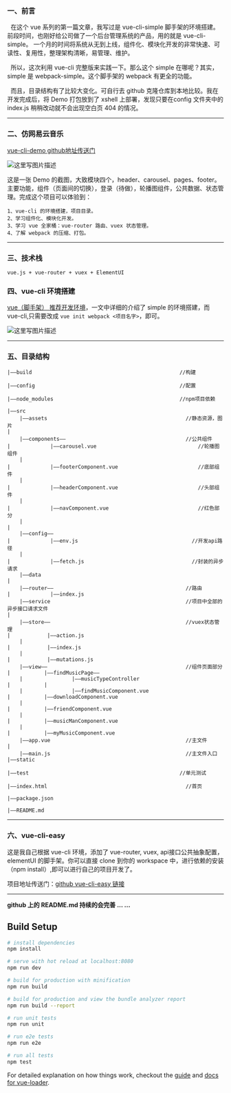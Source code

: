 <h3>一、前言</h3>

&nbsp;&nbsp;在这个 vue 系列的第一篇文章，我写过是 vue-cli-simple 脚手架的环境搭建。前段时间，也刚好给公司做了一个后台管理系统的产品，用的就是 vue-cli-simple。 一个月的时间将系统从无到上线，组件化、模块化开发的非常快速、可读性、复用性，整理架构清晰，易管理、维护。

&nbsp;&nbsp;所以，这次利用 vue-cli 完整版来实践一下。那么这个 simple 在哪呢？其实，simple 是 webpack-simple。这个脚手架的 webpack 有更全的功能。

&nbsp;&nbsp;而且，目录结构有了比较大变化。可自行去 github 克隆仓库到本地比较。我在开发完成后，将 Demo 打包放到了 xshell 上部署，发现只要在config 文件夹中的 index.js 稍稍改动就不会出现空白页 404 的情况。
<hr/><h3>二、仿网易云音乐</h3>

[vue-cli-demo github地址传送门](https://github.com/AllenChinese/vue-cli-demo)

![这里写图片描述](http://img.blog.csdn.net/20170907225318131?watermark/2/text/aHR0cDovL2Jsb2cuY3Nkbi5uZXQvRE9DQUxMRU4=/font/5a6L5L2T/fontsize/400/fill/I0JBQkFCMA==/dissolve/70/gravity/SouthEast)

这是一张 Demo 的截图，大致模块四个，header、carousel、pages、footer。主要功能，组件（页面间的切换），登录（待做），轮播图组件，公共数据、状态管理。完成这个项目可以体验到：

	1、vue-cli 的环境搭建，项目目录。
	2、学习组件化、模块化开发。
	3、学习 vue 全家桶：vue-router 路由、vuex 状态管理。
	4、了解 webpack 的压缩、打包。
<hr/><h3>三、技术栈</h3>

	vue.js + vue-router + vuex + ElementUI

<h3>四、vue-cli 环境搭建</h3>

[vue（脚手架） 推荐开发环境](http://blog.csdn.net/docallen/article/details/68490256)，一文中详细的介绍了 simple 的环境搭建，而 vue-cli,只需要改成 `vue init webpack <项目名字>`，即可。

![这里写图片描述](http://img.blog.csdn.net/20170907232857591?watermark/2/text/aHR0cDovL2Jsb2cuY3Nkbi5uZXQvRE9DQUxMRU4=/font/5a6L5L2T/fontsize/400/fill/I0JBQkFCMA==/dissolve/70/gravity/SouthEast)

<hr><h3>五、目录结构</h3>

```
|——build                                                //构建              

|——config                                               //配置

|——node_modules                                         //npm项目依赖

|——src	
	|——assets                                             //静态资源，图片
|	
	|——components——                                       //公共组件 
|			  |——carousel.vue                                 //轮播图组件
	|
|			  |——footerComponent.vue                          //底部组件
	|		
|			  |——headerComponent.vue                          //头部组件
	|
|			  |——navComponent.vue                             //红色部分
	|
|
	|——config——
|		      |——env.js                                     //开发api路径
	|
|		      |——fetch.js                                   //封装的异步请求
	|——data
|
	|——router——                                           //路由
|		      |——index.js
	|——service                                            //项目中全部的异步接口请求文件
|	
	|——store——                                            //vuex状态管理
|		     |——action.js
	|						
|		     |——index.js
	|
|		     |——mutations.js
	|——view——                                             //组件页面部分
|		    |——findMusicPage——
	|				 |——musicTypeController
|		    |
	|				 |——findMusicComponent.vue
|		    |——downloadComponent.vue
	|				
|		    |——friendComponent.vue	
	|				
|		    |——musicManComponent.vue
	|
|		    |——myMusicComponent.vue
	|——app.vue                                            //主文件
|			
	|——main.js                                            //主文件入口
|——static
	
|——test                                                 //单元测试

|——index.html	                                          //首页

|——package.json

|——README.md	
```
<hr/><h3>六、vue-cli-easy</h3>

这是我自己根据 vue-cli 环境，添加了 vue-router, vuex, api接口公共抽象配置，elementUI 的脚手架。你可以直接 clone 到你的 workspace 中，进行依赖的安装（npm install）,即可以进行自己的项目开发了。

项目地址传送门：[github vue-cli-easy 链接](https://github.com/AllenChinese/vue-cli-easy)
<hr>

**github 上的 README.md 持续的会完善 ... ...**



## Build Setup

``` bash
# install dependencies
npm install

# serve with hot reload at localhost:8080
npm run dev

# build for production with minification
npm run build

# build for production and view the bundle analyzer report
npm run build --report

# run unit tests
npm run unit

# run e2e tests
npm run e2e

# run all tests
npm test
```

For detailed explanation on how things work, checkout the [guide](http://vuejs-templates.github.io/webpack/) and [docs for vue-loader](http://vuejs.github.io/vue-loader).

